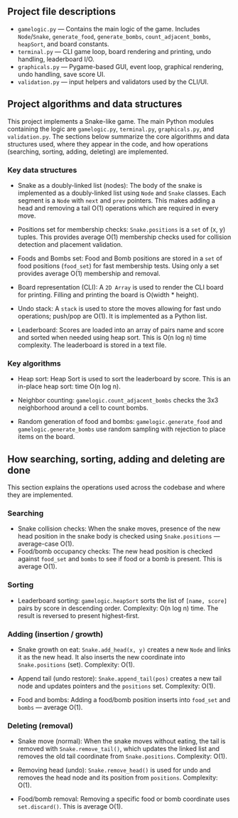 ## Project file descriptions

- `gamelogic.py` — Contains the main logic of the game. Includes `Node`/`Snake`, `generate_food`, `generate_bombs`, `count_adjacent_bombs`, `heapSort`, and board constants.
- `terminal.py` — CLI game loop, board rendering and printing, undo handling, leaderboard I/O.
- `graphicals.py` — Pygame-based GUI, event loop, graphical rendering, undo handling, save score UI.
- `validation.py` — input helpers and validators used by the CLI/UI.

## Project algorithms and data structures
This project implements a Snake-like game. The main Python modules containing the logic are `gamelogic.py`, `terminal.py`, `graphicals.py`, and `validation.py`. The sections below summarize the core algorithms and data structures used, where they appear in the code, and how operations (searching, sorting, adding, deleting) are implemented.

### Key data structures

- Snake as a doubly-linked list (nodes): The body of the snake is implemented as a doubly-linked list using `Node` and `Snake` classes. Each segment is a `Node` with `next` and `prev` pointers. This makes adding a head and removing a tail O(1) operations which are required in every move.

- Positions set for membership checks: `Snake.positions` is a `set` of (x, y) tuples. This provides average O(1) membership checks used for collision detection and placement validation.

- Foods and Bombs set: Food and Bomb positions are stored in a `set` of food positions (`food_set`) for fast membership tests. Using only a set provides average O(1) membership and removal.

- Board representation (CLI): A `2D Array` is used to render the CLI board for printing. Filling and printing the board is O(width * height).

- Undo stack: A `stack` is used to store the moves allowing for fast undo operations; push/pop are O(1). It is implemented as a Python list.

- Leaderboard: Scores are loaded into an array of pairs name and score and sorted when needed using heap sort. This is O(n log n) time complexity. The leaderboard is stored in a text file.

### Key algorithms

- Heap sort: Heap Sort is used to sort the leaderboard by score. This is an in-place heap sort: time O(n log n).

- Neighbor counting: `gamelogic.count_adjacent_bombs` checks the 3x3 neighborhood around a cell to count bombs.

- Random generation of food and bombs: `gamelogic.generate_food` and `gamelogic.generate_bombs` use random sampling with rejection to place items on the board.

## How searching, sorting, adding and deleting are done

This section explains the operations used across the codebase and where they are implemented.

### Searching 

- Snake collision checks: When the snake moves, presence of the new head position in the snake body is checked using `Snake.positions` — average-case O(1). 
- Food/bomb occupancy checks: The new head position is checked against `food_set` and `bombs` to see if food or a bomb is present. This is average O(1).

### Sorting

- Leaderboard sorting: `gamelogic.heapSort` sorts the list of `[name, score]` pairs by score in descending order. Complexity: O(n log n) time. The result is reversed to present highest-first.

### Adding (insertion / growth)

- Snake growth on eat: `Snake.add_head(x, y)` creates a new `Node` and links it as the new head. It also inserts the new coordinate into `Snake.positions` (set). Complexity: O(1).

- Append tail (undo restore): `Snake.append_tail(pos)` creates a new tail node and updates pointers and the `positions` set. Complexity: O(1).

- Food and bombs: Adding a food/bomb position inserts into `food_set` and `bombs` — average O(1).

### Deleting (removal)

- Snake move (normal): When the snake moves without eating, the tail is removed with `Snake.remove_tail()`, which updates the linked list and removes the old tail coordinate from `Snake.positions`. Complexity: O(1).

- Removing head (undo): `Snake.remove_head()` is used for undo and removes the head node and its position from `positions`. Complexity: O(1).

- Food/bomb removal: Removing a specific food or bomb coordinate uses `set.discard()`. This is average O(1).


